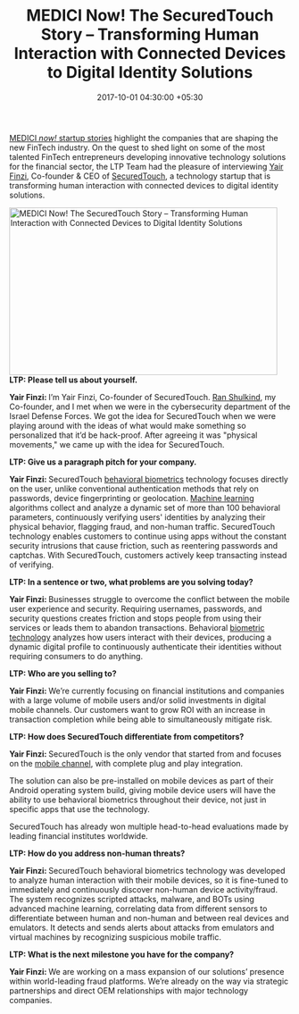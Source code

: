 ﻿---
title: MEDICI Now! The SecuredTouch Story – Transforming Human Interaction with Connected
  Devices to Digital Identity Solutions
date: 2017-10-01 04:30:00 +05:30
tags:
- Asia
- Europe
- insights
- MEDICI now
- SecuredTouch
- US
Image: "/uploads/interview.jpg"
Person: MEDICI Team
category:
- Authentication & Security
- Authentication & Security
- Cybersecurity
- Digital
- Identity
- Insights
Markets:
- Asia
- Europe
- insights
- MEDICI now
- SecuredTouch
- US
type: post
status: publish
layout: post
---

<p><a href="https://letstalkpayments.com/?s=medici+now">MEDICI <i>now!</i> startup stories</a> highlight the companies that are shaping the new FinTech industry. On the quest to shed light on some of the most talented FinTech entrepreneurs developing innovative technology solutions for the financial sector, the LTP Team had the pleasure of interviewing <a href="https://www.linkedin.com/in/yairfinzi/">Yair Finzi</a>, Co-founder &amp; CEO of <a href="https://securedtouch.com/">SecuredTouch</a>, a technology startup that is transforming human interaction with connected devices to digital identity solutions. </p>
<p><img class="aligncenter size-full wp-image-27997" src="https://s3-us-west-2.amazonaws.com/go-medici/uploads/2017/09/ST.png" alt="MEDICI Now! The SecuredTouch Story – Transforming Human Interaction with Connected Devices to Digital Identity Solutions" width="480" height="300" />
<b>LTP: Please tell us about yourself.</b></p>
<p><b>Yair Finzi: </b>I’m Yair Finzi, Co-founder of SecuredTouch. <a href="https://www.linkedin.com/in/ran-shulkind-59476386/">Ran Shulkind</a>, my Co-founder, and I met when we were in the cybersecurity department of the Israel Defense Forces. We got the idea for SecuredTouch when we were playing around with the ideas of what would make something so personalized that it’d be hack-proof. After agreeing it was "physical movements," we came up with the idea for SecuredTouch.</p>
<p><b>LTP: Give us a paragraph pitch for your company.</b></p>
<p><b>Yair Finzi: </b>SecuredTouch <a href="https://letstalkpayments.com/behavioral-biometrics-dynamic-approach-to-authentication-and-security/">behavioral biometrics</a> technology focuses directly on the user, unlike conventional authentication methods that rely on passwords, device fingerprinting or geolocation. <a href="https://letstalkpayments.com/racing-into-machine-learning-data-readiness-and-developing-world/">Machine learning</a> algorithms collect and analyze a dynamic set of more than 100 behavioral parameters, continuously verifying users' identities by analyzing their physical behavior, flagging fraud, and non-human traffic. SecuredTouch technology enables customers to continue using apps without the constant security intrusions that cause friction, such as reentering passwords and captchas. With SecuredTouch, customers actively keep transacting instead of verifying.</p>
<p><b>LTP: In a sentence or two, what problems are you solving today?</b></p>
<p><b>Yair Finzi: </b>Businesses struggle to overcome the conflict between the mobile user experience and security. Requiring usernames, passwords, and security questions creates friction and stops people from using their services or leads them to abandon transactions. Behavioral <a href="https://letstalkpayments.com/the-biometrics-market-is-expected-to-reach-a-value-of-30-bn-by-2021/">biometric technology</a> analyzes how users interact with their devices, producing a dynamic digital profile to continuously authenticate their identities without requiring consumers to do anything.</p>
<p><b>LTP: Who are you selling to?</b></p>
<p><b>Yair Finzi: </b>We’re currently focusing on financial institutions and companies with a large volume of mobile users and/or solid investments in digital mobile channels. Our customers want to grow ROI with an increase in transaction completion while being able to simultaneously mitigate risk.</p>
<p><b>LTP: How does SecuredTouch differentiate from competitors?</b></p>
<p><b>Yair Finzi: </b>SecuredTouch is the only vendor that started from and focuses on the <a href="https://letstalkpayments.com/we-live-in-a-mobile-first-world/">mobile channel</a>, with complete plug and play integration. </p>
<p>The solution can also be pre-installed on mobile devices as part of their Android operating system build, giving mobile device users will have the ability to use behavioral biometrics throughout their device, not just in specific apps that use the technology. </p>
<p>SecuredTouch has already won multiple head-to-head evaluations made by leading financial institutes worldwide.</p>
<p><b>LTP: How do you address non-human threats?</b></p>
<p><b>Yair Finzi: </b>SecuredTouch behavioral biometrics technology was developed to analyze human interaction with their mobile devices, so it is fine-tuned to immediately and continuously discover non-human device activity/fraud. The system recognizes scripted attacks, malware, and BOTs using advanced machine learning, correlating data from different sensors to differentiate between human and non-human and between real devices and emulators. It detects and sends alerts about attacks from emulators and virtual machines by recognizing suspicious mobile traffic.</p>
<p><b>LTP: What is the next milestone you have for the company?</b></p>
<p><b>Yair Finzi: </b>We are working on a mass expansion of our solutions’ presence within world-leading fraud platforms. We’re already on the way via strategic partnerships and direct OEM relationships with major technology companies.</p>
